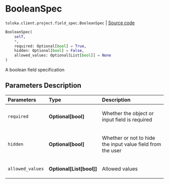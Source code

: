 # BooleanSpec
`toloka.client.project.field_spec.BooleanSpec` | [Source code](https://github.com/Toloka/toloka-kit/blob/v0.1.24/src/client/project/field_spec.py#L62)

```python
BooleanSpec(
    self,
    *,
    required: Optional[bool] = True,
    hidden: Optional[bool] = False,
    allowed_values: Optional[List[bool]] = None
)
```

A boolean field specification

## Parameters Description

| Parameters | Type | Description |
| :----------| :----| :-----------|
`required`|**Optional\[bool\]**|<p>Whether the object or input field is required</p>
`hidden`|**Optional\[bool\]**|<p>Whether or not to hide the input value field from the user</p>
`allowed_values`|**Optional\[List\[bool\]\]**|<p>Allowed values</p>
